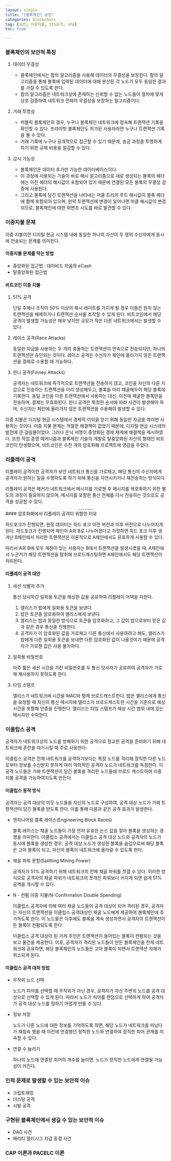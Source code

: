 ```yaml
---
layout: single
title: "[블록체인] 보안"
categories: blockchain
tag: [보안, 이중지불, 51%공격, 샤딩]
toc: true

---
```


### 블록체인의 보안적 특징

1. 데이터 무결성

   - 블록체인에서는 합의 알고리즘을 사용해 데이터의 무결성을 보장한다. 합의 알고리즘을 통해 블록에 입력된 데이터에 대해 분산된 각 노드가 모두 동일한 결과를 가질 수 있도록 한다.
   - 합의 알고리즘은 네트워크상에 존재하는 신뢰할 수 없는 노드들이 절차에 맞게 상호 검증하여 네트워크 전체의 무결성을 보장하는 알고리즘이다.

2. 거래 투명성

   - 퍼블릭 블록체인의 경우, 누구나 블록체인 네트워크에 접속해 트랜잭션 기록을 확인할 수 있다. 프라이빗 블록체인도 허가된 사용자라면 누구나 트랜잭션 기록을 볼 수 있다.
   - 거래 기록에 누구나 공개적으로 접근할 수 있기 때문에, 송금 과정을 투명하게 하기 위한 규제 비용을 절감할 수 있다.

3. 감시 가능성

   - 블록체인은 데이터 추가만 가능한 데이터베이스이다.
   - 이 과정에 사용되는 기술이 바로 해시 알고리즘으로 새로 생성되는 블록의 헤더에는 이전 헤더의 해시값이 포함되어 있기 때문에 연결된 모든 블록의 무결성 검증에 사용된다.
   - 그리고 블록에 담긴 트랜잭션을 나타내는 머클 트리의 루트 해시값이 블록 헤더에 함께 포함되어 있으며, 만약 트랜잭션에 변경이 일어나면 머클 해시값이 변경되므로, 블록체인에 대한 위변조 시도를 바로 발견할 수 있다.

   

### 이중지불 문제

이중 지불이란 디지털 현금 시스템 내에 동일한 하나의 자산이 두 명의 수신자에게 동시에 전송되는 문제를 의미한다.

#### 이중지불 문제를 막는 방법

- 중앙화된 접근법 : 데이비드 차움의 eCash
- 탈중앙화된 접근법

#### 비트코인 이중 지불

1. 51% 공격

   단일 주체나 조직이 50% 이상의 해시 레이트를 가지게 될 경우 이들은 원치 않는 트랜잭션을 배제하거나 트랜잭션 순서를 조작할 수 있게 된다. 비트코인에서 해당 공격이 발생할 가능성은 매우 낮지만 규모가 작은 다른 네트워크에서는 발생할 수 있다.

2. 레이스 공격(Race Attacks)

   동일한 자금을 사용하는 두 개의 충돌하는 트랜잭션이 연속으로 전송되지만, 하나의 트랜잭션만 승인되는 것이다. 레이스 공격은 수신자가 체인에 올라가지 않은 트랜잭션을 결제로 수용할 때 가능하다.

3. 핀니 공격(Finney Attacks)

   공격자는 네트워크에 즉각적으로 트랜잭션을 전송하지 않고, 코인을 자신의 다른 지갑으로 전송하는 트랜잭션을 미리 생성해두고, 블록을 미리 채굴해두어 해당 블록에 기록한다. 동일 코인을 다른 트랜잭션에서 사용하는 대신, 이전에 채굴한 블록만을 전송하며, 결제는 무효화된다. 핀니 공격은 특정한 순서에 따라 사건이 발생해야 하며, 수신자는 체인에 올라가지 않은 트랜잭션을 수용해야 발생할 수 있다.

이중 지불은 디지털 현금 시스템에서 경제적 이익을 얻기 위해 동일한 자금을 여러번 사용하는 것이다. 이중 지불 문제는 적절한 해결책이 없었기 때문에, 디지털 현금 시스테의 발전에 큰 걸림돌이었다. 그러나 은닉 서명이 중앙화된 경제 체계에 해결책을 제시하였다. 또한 작업 증명 메커니즘과 블록체인 기술의 개발로 탈중앙화된 자산의 형태인 비트코인이 탄생했으며, 비트코인은 수천 개의 암호화폐 프로젝트에 영감을 주었다.



### 리플레이 공격

리플레이 공격이란 공격자가 보안 네트워크 통신을 가로채고, 해당 통신의 수신자에게 공격자가 원하는 일을 수행하도록 하기 위해 통신을 지연시키거나 재전송하는 방식이다.

리플레이 공격은 해커가 네트워크에서 메시지를 가로챈 후 메시지를 복호화하기 위한 별도의 과정이 필요하지 않으며, 메시지를 포함한 통신 전체를 다시 전송하는 것으로도 공격을 성공할 수 있다.
<center>
<img src="../../images/2022-10-04-blockchain_32th/image-20221004141158100.png" alt="image-20221004141158100" style="zoom: 25%;" />
</center>
#### 암호화폐에서 리플레이 공격이 위함한 이유

하드포크가 진행되면, 원장 데이터는 하드 포크 이전 버전과 이후 버전으로 나누어지게 된다. 하드포크가 진행되어 체인이 A와 B로 나누어졌다고 가정하면 하드 포크 이후 생겨난 B체인에서 처리한 트랜잭션은 이론적으로 A체인에서도 유효하게 사용할 수 있다.

따라서 A와 B에 모두 계정이 있는 사용자는 B에서 트랜잭션을 발생시켰을 때, A체인에서 누군가가 해당 트랜잭션을 탈취해 브로드캐스팅하면 A체인에서도 해당 트랜잭션이 처리된다.



#### 리플레이 공격 대안

1. 세션 식별자 추가

   통신 당사자간 일회용 토큰을 해싱한 값을 공유하여 리플레이 어택을 피한다.

   1. 앨리스가 밥에게 일화용 토큰을 보낸다.
   2. 밥은 토큰을 암호화하여 앨리스에게 보낸다.
   3. 앨리스는 밥과 동일한 방식으로 토큰을 암호화하고, 그 값이 밥으로부터 받은 값과 같은 경우 통신을 진행한다.
   4. 공격자가 이 암호화된 값을 가로채고 다른 통신에서 사용하려고 해도, 앨리스가 밥에게 다른 일회용 토큰을 보내면 다른 암호화된 값이 나올것이기 때문에 공격자가 가로챈 값은 사용 불가하다.

2. 일회용 비밀번호

   아주 짧은 세션 시간을 가진 비밀번호를 두 통신 당사자가 공유하여 공격자가 가로채 재사용하지 못하도록 한다.

3. 타임 스탬프

   앨리스가 네트워크에 시간을 MAC와 함께 브로드캐스트한다. 밥은 앨리스에게 통신을 요청할 때 자신의 통신 메시지에 앨리스가 브로드캐스트한 시간을 기준으로 예상 시간을 포함해 인증을 진행한다. 앨리스는 타임 스탬프가 예상 시간 범위 내에 있는 메시지만 수락한다.



### 이클립스 공격

공격자가 네트워크상의 노드를 방해하기 위한 공격으로 정교한 공격을 준비하기 위해 네트워크에 혼란을 야기시킬 때 주로 사용한다.

이클립스 공격은 전체 네트워크를 공격하기보다는 특정 노드를 격리해 정직한 다른 노드로부터 정보를 수신받지 못하게 여러 악의적인 공격자 노드가 네트워크를 독점한다. 이 공격 노드들은 가짜 트랜잭션이 담긴 블록을 격리한 노드들에 브로드 캐스트하여 이중 지불 공격을 가능하여지도록 만든다.

#### 이클립스 동작 방식

공격자는 공격 대상의 이웃 노드들을 자신의 노드로 구성하여, 공격 대상 노드가 가짜 트랜잭션이 담긴 블록을 받도록 한다. 이를 통해 다음과 같은 공격 효과가 발생한다.

- 엔지니어링 블록 레이스(Engineering Block Races)

  블록 레이스는 채굴 노드들이 가장 먼저 유효한 논스 값을 찾아 블록을 생성하는 경쟁을 의미한다. 이클립스 공격에서는 이클립스 공격 대상 노드와 공격자의 노드가 동시에 블록을 생성한 경우, 공격 대상 노드가 생성한 블록을 숨김으로써 해당 블록은 고아 블록이 되고, 자신의 블록이 네트워크에 올라갈 수 있도록 한다.

- 채굴 파워 분할(Splitting Mining Power)

  공격자가 51% 공격하기 위해 네트워크의 전체 채굴 파워를 쪼갤 수 있다. 이러한 방식으로 공격자의 채굴 파워가 네트워크의 쪼개진 파워보다 커지게 되면 쉽게 51% 공격을 개시할 수 있다.

- N - 컨펌 이중 지불(N-Confirmation Double Spending)

  이클립스 공격자에 의해 여러 채굴 노드들이 공격 대상이 되어 격리된 경우, 공격자는 자신의 트랜잭션을 이클립스 공격대상인 채굴 노드에게 제공하여 블록체인에 추가하도록 한다. 이 노드들은 이후에도 블록을 계속 생성하면서 공격자의 트랜잭션이 든 블록이 컨펌되도록 한다.

  이클립스 공격 대상이 된 가게 주인은 트랜잭션이 들어있는 블록이 컨펌되는 것을 보고 물건을 제공한다. 이후, 공격자가 격리된 노드들이 만든 블록체인을 전체 네트워크에 공유하면, 해당 블록체인의 노드들은 고아 블록이 되면서 트랜잭션 자체가 취소되게 된다.

#### 이클립스 공격 대처 방법

- 무작위 노드 선택

  노드가 피어를 선택할 때 무작위가 아닌 경우, 공격자가 자신 주변의 노드를 공격 대상으로 선택할 수 있게 된다. 따라서 노드가 피어를 랜덤으로 선택하게 하여 공격자가 공격 대상 노드를 정하기 어렵게 만들 수 있다.

- 정보 저장

  노드가 다른 노드에 대한 정보를 기억하도록 하면, 해당 노드가 네트워크를 떠났다가 재접속 했을 때 이전에 연결했던 정직한 노드와 연결하여 정직한 피어 관계를 지속할 수 있다.

- 연결 수 늘리기

  하나의 노드에 연결된 피어의 개수를 늘리면, 노드가 정직한 노드에게 연결될 가능성이 커진다.

### 인적 문제로 발생할 수 있는 보안적 이슈

- 크립토재킹
- 더스팅 공격
- 시빌 공격

### 구현된 블록체인에서 생길 수 있는 보안적 이슈

- DAO 사건
- 패리티 멀티시그 지갑 동결 사건



### CAP 이론과 PACELC 이론

